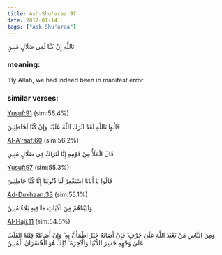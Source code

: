 ```yaml
---
title: Ash-Shu'araa:97
date: 2012-01-14
tags: ["Ash-Shu'araa"]
---
```

تَاللَّهِ إِنْ كُنَّا لَفِي ضَلَالٍ مُبِينٍ
### meaning: 
‘By Allah, we had indeed been in manifest error
### similar verses: 

[Yusuf:91](/12/91) (sim:56.4%)

قَالُوا تَاللَّهِ لَقَدْ آثَرَكَ اللَّهُ عَلَيْنَا وَإِنْ كُنَّا لَخَاطِئِينَ

[Al-A'raaf:60](/7/60) (sim:56.2%)

قَالَ الْمَلَأُ مِنْ قَوْمِهِ إِنَّا لَنَرَاكَ فِي ضَلَالٍ مُبِينٍ

[Yusuf:97](/12/97) (sim:55.3%)

قَالُوا يَا أَبَانَا اسْتَغْفِرْ لَنَا ذُنُوبَنَا إِنَّا كُنَّا خَاطِئِينَ

[Ad-Dukhaan:33](/44/33) (sim:55.1%)

وَآتَيْنَاهُمْ مِنَ الْآيَاتِ مَا فِيهِ بَلَاءٌ مُبِينٌ

[Al-Hajj:11](/22/11) (sim:54.6%)

وَمِنَ النَّاسِ مَنْ يَعْبُدُ اللَّهَ عَلَىٰ حَرْفٍ ۖ فَإِنْ أَصَابَهُ خَيْرٌ اطْمَأَنَّ بِهِ ۖ وَإِنْ أَصَابَتْهُ فِتْنَةٌ انْقَلَبَ عَلَىٰ وَجْهِهِ خَسِرَ الدُّنْيَا وَالْآخِرَةَ ۚ ذَٰلِكَ هُوَ الْخُسْرَانُ الْمُبِينُ
